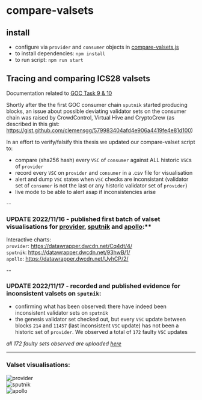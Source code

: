 # compare-valsets

## install

- configure via `provider` and `consumer` objects in [compare-valsets.js](./compare-valsets.js)
- to install dependencies: `npm install`
- to run script: `npm run start`

## Tracing and comparing ICS28 valsets

Documentation related to [GOC Task 9 & 10](https://github.com/hyphacoop/ics-testnets/tree/main/game-of-chains-2022#validator-sets-monitoring)

Shortly after the the first GOC consumer chain `sputnik` started producing blocks, an issue about possible deviating validator sets on the consumer chain was raised by CrowdControl, Virtual Hive and CryptoCrew (as described in this gist: https://gist.github.com/clemensgg/579983404afd4e906a4419fe4e81d100)

In an effort to verify/falsify this thesis we updated our compare-valset script to:
- compare (sha256 hash) every `VSC` of `consumer` against ALL historic `VSC`s of `provider`
- record every `VSC` on `provider` and `consumer` in a .csv file for visualisation
- alert and dump `VSC` states when `VSC` checks are inconsistant (validator set of `consumer` is not the last or any historic validator set of `provider`)
- live mode to be able to alert asap if inconsistencies arise

--

### UPDATE 2022/11/16 - published first batch of valset visualisations for [provider](https://datawrapper.dwcdn.net/Cq4dt/4/), [sputnik](https://datawrapper.dwcdn.net/93hwB/1/) and [apollo](https://datawrapper.dwcdn.net/UyhCP/2/):**

Interactive charts:  
`provider`: https://datawrapper.dwcdn.net/Cq4dt/4/  
`sputnik`: https://datawrapper.dwcdn.net/93hwB/1/  
`apollo`: https://datawrapper.dwcdn.net/UyhCP/2/  

--

### UPDATE 2022/11/17 - recorded and published evidence for inconsistent valsets on `sputnik`:

- confirming what has been observed: there have indeed been inconsistent validator sets on `sputnik`
- the genesis validator set checked out, but every `VSC` update between blocks `214` and `11457` (last inconsistent `VSC` update) has not been a historic set of `provider`. We observed a total of `172` faulty `VSC` updates

_all 172 faulty sets observed are uploaded [here](./inconsistent-valsets/sputnik)_

---

### Valset visualisations:

![provider](https://raw.githubusercontent.com/clemensgg/game-of-chains/master/compare-valsets/export/provider_valsets_140869.png)  
![sputnik](https://raw.githubusercontent.com/clemensgg/game-of-chains/master/compare-valsets/export/sputnik_valsets_87540.png)  
![apollo](https://raw.githubusercontent.com/clemensgg/game-of-chains/master/compare-valsets/export/apollo_valsets_88789.png)  
